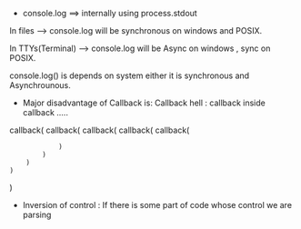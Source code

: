 

* console.log ==> internally using process.stdout

In files  --> console.log will be synchronous on windows and POSIX.

In TTYs(Terminal) --> console.log will be Async on windows , sync on POSIX.


console.log() is depends on system either it is synchronous and Asynchrounous.


* Major disadvantage of Callback is:
Callback hell :  callback inside callback ..... 

callback(
    callback(
        callback(
            callback(
                callback(

                )
            )
        )
    )
)

* Inversion of control : If there is some part of code whose control we are parsing
